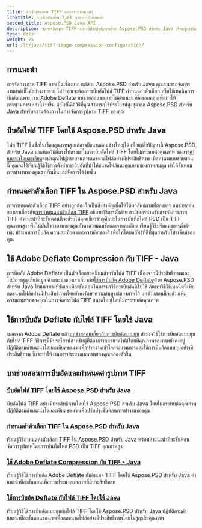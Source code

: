 ```yaml
---
title: การบีบอัดภาพ TIFF และการกำหนดค่า
linktitle: การบีบอัดภาพ TIFF และการกำหนดค่า
second_title: Aspose.PSD Java API
description: จัดการอิมเมจ TIFF อย่างมีประสิทธิภาพด้วย Aspose.PSD สำหรับ Java เรียนรู้การบีบอัด กำหนดค่า และใช้การบีบอัด Adobe Deflate กับไฟล์ TIFF ด้วยบทช่วยสอนทีละขั้นตอนของเรา
type: docs
weight: 25
url: /th/java/tiff-image-compression-configuration/
---
```

## การแนะนำ

การจัดการภาพ TIFF อาจเป็นเรื่องยาก แต่ด้วย Aspose.PSD สำหรับ Java คุณสามารถจัดการงานเหล่านี้ได้อย่างง่ายดาย ไม่ว่าคุณจะต้องการบีบอัดไฟล์ TIFF กำหนดค่าตัวเลือก หรือใช้เทคนิคการบีบอัดเฉพาะ เช่น Adobe Deflate บทช่วยสอนของเราให้คำแนะนำที่ครอบคลุมเพื่อทำให้กระบวนการเหล่านี้ง่ายขึ้น ต่อไปนี้คือวิธีที่คุณสามารถใช้ประโยชน์สูงสุดจาก Aspose.PSD สำหรับ Java สำหรับความต้องการในการจัดการรูปภาพ TIFF ของคุณ

## บีบอัดไฟล์ TIFF โดยใช้ Aspose.PSD สำหรับ Java

 ไฟล์ TIFF ขึ้นชื่อในเรื่องคุณภาพสูงแต่อาจมีขนาดค่อนข้างใหญ่ได้ เพื่อแก้ไขปัญหานี้ Aspose.PSD สำหรับ Java นำเสนอวิธีที่ตรงไปตรงมาในการบีบอัดไฟล์ TIFF โดยไม่กระทบต่อคุณภาพ ของเรา[คำแนะนำโดยละเอียด](./compress-tiff-files/)จะนำคุณไปสู่กระบวนการลดขนาดไฟล์อย่างมีประสิทธิภาพ เมื่อทำตามบทช่วยสอนนี้ คุณจะได้เรียนรู้วิธีใช้การตั้งค่าการบีบอัดที่ทำให้ขนาดไฟล์และคุณภาพของภาพสมดุล ทำให้ขั้นตอนการทำงานของคุณราบรื่นขึ้นและจัดการได้ง่ายขึ้น

## กำหนดค่าตัวเลือก TIFF ใน Aspose.PSD สำหรับ Java

 การกำหนดค่าตัวเลือก TIFF อย่างถูกต้องถือเป็นสิ่งสำคัญเพื่อให้ได้ผลลัพธ์ตามที่ต้องการ บทช่วยสอนของเราเกี่ยวกับ[การกำหนดค่าตัวเลือก TIFF](./configure-tiff-options/) อธิบายวิธีการตั้งค่าพารามิเตอร์สำหรับการจัดการภาพ TIFF คำแนะนำทีละขั้นตอนนี้จะช่วยให้คุณเชี่ยวชาญศิลปะในการบันทึกไฟล์ PSD เป็น TIFF คุณภาพสูง เพื่อให้มั่นใจว่าภาพของคุณยังคงความคมชัดและรายละเอียด เรียนรู้วิธีปรับแต่งการตั้งค่า เช่น ประเภทการบีบอัด ความละเอียด และความลึกของสี เพื่อให้ได้ผลลัพธ์ที่ดีที่สุดสำหรับโปรเจ็กต์ของคุณ

## ใช้ Adobe Deflate Compression กับ TIFF - Java

 การบีบอัด Adobe Deflate เป็นตัวเลือกยอดนิยมสำหรับไฟล์ TIFF เนื่องจากมีประสิทธิภาพและไม่มีการสูญเสียข้อมูล คำแนะนำของเราเกี่ยวกับ[ใช้การบีบอัด Adobe Deflate](./apply-adobe-deflate-compression-tiff/)ด้วย Aspose.PSD สำหรับ Java ให้แนวทางที่ชัดเจนทีละขั้นตอนในการนำวิธีการบีบอัดนี้ไปใช้ ค้นพบวิธีใช้เทคนิคนี้เพื่อลดขนาดไฟล์อย่างมีประสิทธิภาพโดยยังคงรักษาความสมบูรณ์ของภาพไว้ บทช่วยสอนนี้จะช่วยเพิ่มความสามารถของคุณในการจัดการไฟล์ TIFF ขนาดใหญ่โดยไม่กระทบต่อคุณภาพ

## ใช้การบีบอัด Deflate กับไฟล์ TIFF โดยใช้ Java

 นอกจาก Adobe Deflate แล้ว[บทช่วยสอนเกี่ยวกับการบีบอัดแบบยุบ](./apply-deflate-compression-tiff-files/) สำรวจวิธีใช้การบีบอัดแบบยุบกับไฟล์ TIFF วิธีการนี้มีประโยชน์สำหรับผู้ที่ต้องการลดขนาดไฟล์โดยที่คุณภาพของภาพยังคงอยู่ ปฏิบัติตามคำแนะนำโดยละเอียดของเราเพื่อทำความเข้าใจกระบวนการและใช้การบีบอัดแบบยุบอย่างมีประสิทธิภาพ ซึ่งจะทำให้งานการประมวลผลภาพของคุณคล่องตัวขึ้น

## บทช่วยสอนการบีบอัดและกำหนดค่ารูปภาพ TIFF
### [บีบอัดไฟล์ TIFF โดยใช้ Aspose.PSD สำหรับ Java](./compress-tiff-files/)
บีบอัดไฟล์ TIFF อย่างมีประสิทธิภาพโดยใช้ Aspose.PSD สำหรับ Java โดยไม่กระทบต่อคุณภาพ ปฏิบัติตามคำแนะนำโดยละเอียดของเราเพื่อปรับปรุงขั้นตอนการทำงานของคุณ
### [กำหนดค่าตัวเลือก TIFF ใน Aspose.PSD สำหรับ Java](./configure-tiff-options/)
เรียนรู้วิธีกำหนดค่าตัวเลือก TIFF ใน Aspose.PSD สำหรับ Java พร้อมคำแนะนำทีละขั้นตอน จัดการรูปภาพโดยการบันทึกไฟล์ PSD เป็น TIFF คุณภาพสูง
### [ใช้ Adobe Deflate Compression กับ TIFF - Java](./apply-adobe-deflate-compression-tiff/)
เรียนรู้วิธีใช้การบีบอัด Adobe Deflate กับอิมเมจ TIFF โดยใช้ Aspose.PSD สำหรับ Java คำแนะนำทีละขั้นตอนเพื่อการประมวลผลภาพที่มีประสิทธิภาพ
### [ใช้การบีบอัด Deflate กับไฟล์ TIFF โดยใช้ Java](./apply-deflate-compression-tiff-files/)
เรียนรู้วิธีใช้การบีบอัดแบบยุบกับไฟล์ TIFF โดยใช้ Aspose.PSD สำหรับ Java ปฏิบัติตามคำแนะนำทีละขั้นตอนของเราเพื่อลดขนาดไฟล์อย่างมีประสิทธิภาพโดยไม่สูญเสียคุณภาพ